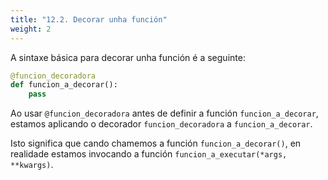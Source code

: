 ```yaml
---
title: "12.2. Decorar unha función"
weight: 2
---
```


A sintaxe básica para decorar unha función é a seguinte:

```python
@funcion_decoradora
def funcion_a_decorar():
    pass
```

Ao usar `@funcion_decoradora` antes de definir a función `funcion_a_decorar`, estamos aplicando o decorador `funcion_decoradora` a `funcion_a_decorar`.

Isto significa que cando chamemos a función `funcion_a_decorar()`, en realidade estamos invocando a función `funcion_a_executar(*args, **kwargs)`.
